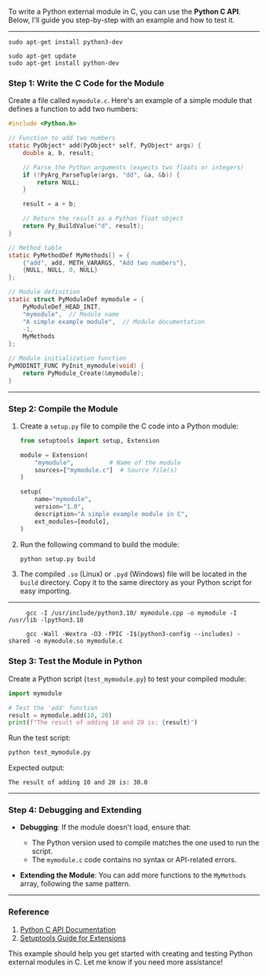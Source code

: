 To write a Python external module in C, you can use the **Python C API**. Below, I'll guide you step-by-step with an example and how to test it.

---

    sudo apt-get install python3-dev

    sudo apt-get update
    sudo apt-get install python-dev

### **Step 1: Write the C Code for the Module**

Create a file called `mymodule.c`. Here's an example of a simple module that defines a function to add two numbers:

```c
#include <Python.h>

// Function to add two numbers
static PyObject* add(PyObject* self, PyObject* args) {
    double a, b, result;

    // Parse the Python arguments (expects two floats or integers)
    if (!PyArg_ParseTuple(args, "dd", &a, &b)) {
        return NULL;
    }

    result = a + b;

    // Return the result as a Python float object
    return Py_BuildValue("d", result);
}

// Method table
static PyMethodDef MyMethods[] = {
    {"add", add, METH_VARARGS, "Add two numbers"},
    {NULL, NULL, 0, NULL}
};

// Module definition
static struct PyModuleDef mymodule = {
    PyModuleDef_HEAD_INIT,
    "mymodule",  // Module name
    "A simple example module",  // Module documentation
    -1,
    MyMethods
};

// Module initialization function
PyMODINIT_FUNC PyInit_mymodule(void) {
    return PyModule_Create(&mymodule);
}
```

---

### **Step 2: Compile the Module**

1. Create a `setup.py` file to compile the C code into a Python module:

   ```python
   from setuptools import setup, Extension

   module = Extension(
       "mymodule",          # Name of the module
       sources=["mymodule.c"]  # Source file(s)
   )

   setup(
       name="mymodule",
       version="1.0",
       description="A simple example module in C",
       ext_modules=[module],
   )
   ```

2. Run the following command to build the module:
   ```bash
   python setup.py build
   ```

3. The compiled `.so` (Linux) or `.pyd` (Windows) file will be located in the `build` directory. Copy it to the same directory as your Python script for easy importing.

---

         gcc -I /usr/include/python3.10/ mymodule.cpp -o mymodule -I /usr/lib -lpython3.10

         gcc -Wall -Wextra -O3 -fPIC -I$(python3-config --includes) -shared -o mymodule.so mymodule.c

### **Step 3: Test the Module in Python**

Create a Python script (`test_mymodule.py`) to test your compiled module:

```python
import mymodule

# Test the 'add' function
result = mymodule.add(10, 20)
print(f"The result of adding 10 and 20 is: {result}")
```

Run the test script:
```bash
python test_mymodule.py
```

Expected output:
```
The result of adding 10 and 20 is: 30.0
```

---

### **Step 4: Debugging and Extending**
- **Debugging**:
  If the module doesn't load, ensure that:
  - The Python version used to compile matches the one used to run the script.
  - The `mymodule.c` code contains no syntax or API-related errors.

- **Extending the Module**:
  You can add more functions to the `MyMethods` array, following the same pattern.

---

### **Reference**
1. [Python C API Documentation](https://docs.python.org/3/c-api/)
2. [Setuptools Guide for Extensions](https://setuptools.pypa.io/en/latest/userguide/ext_modules.html)

This example should help you get started with creating and testing Python external modules in C. Let me know if you need more assistance!